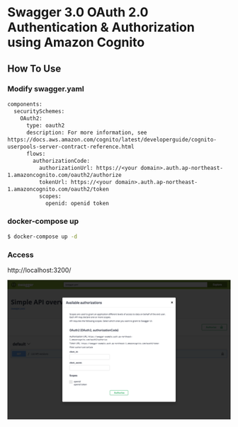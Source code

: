 # Swagger 3.0 OAuth 2.0 Authentication & Authorization using Amazon Cognito

## How To Use

### Modify swagger.yaml

```
components:
  securitySchemes:
    OAuth2:
      type: oauth2
      description: For more information, see https://docs.aws.amazon.com/cognito/latest/developerguide/cognito-userpools-server-contract-reference.html
      flows:
        authorizationCode:
          authorizationUrl: https://<your domain>.auth.ap-northeast-1.amazoncognito.com/oauth2/authorize
          tokenUrl: https://<your domain>.auth.ap-northeast-1.amazoncognito.com/oauth2/token
          scopes:
            openid: openid token
```

### docker-compose up

```bash
$ docker-compose up -d
```

### Access

http://localhost:3200/

![sample.png](sample.png)
